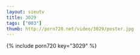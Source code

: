 ```yaml
--- 
layout: sieutv
title: 3029
tags: ["003"]
thumb: http://porn720.net/video/3029/poster.jpg
---
```

{% include porn720 key="3029" %} 
